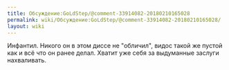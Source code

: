```yaml
---
title: Обсуждение:GoLdStep/@comment-33914082-20180210165028
permalink: wiki/Обсуждение:GoLdStep/@comment-33914082-20180210165028/
layout: wiki
---
```


Инфантил. Никого он в этом диссе не "обличил", видос такой же пустой как
и всё что он ранее делал. Хватит уже себя за выдуманные заслуги
нахваливать.
